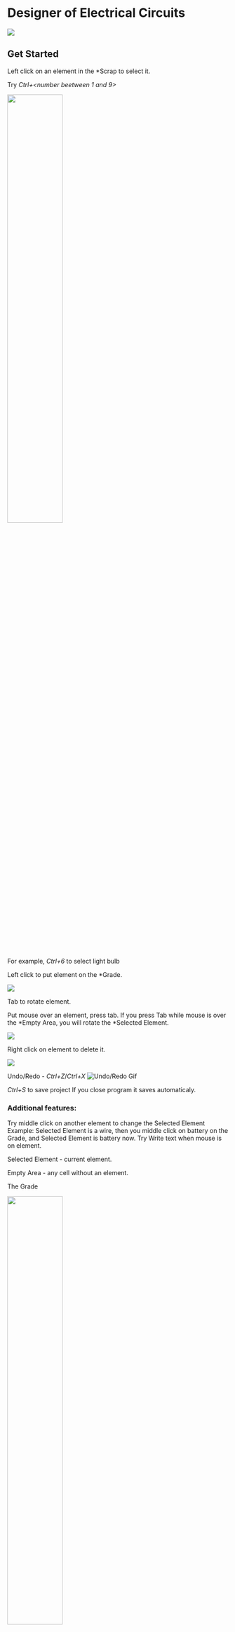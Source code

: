 # Designer of Electrical Circuits

<img src="https://i.imgur.com/MjoNm0q.png" />

## Get Started
Left click on an element in the *Scrap to select it.

Try *Ctrl+<number beetween 1 and 9>*

<img src="https://i.imgur.com/sEcpivv.png" width="50%"/>

For example, *Ctrl+6* to select light bulb


Left click to put element on the *Grade.

<img src="https://media.giphy.com/media/RNVGsAXUIU6devsjmz/giphy.gif" />

Tab to rotate element.

Put mouse over an element, press tab. If you press Tab while mouse is over the \*Empty Area, you will rotate the \*Selected Element.

<img src="https://i.imgur.com/RauOeOe.png" />

Right click on element to delete it.

<img src="https://i.imgur.com/mmdCWpv.png" />


Undo/Redo - *Ctrl+Z*/*Ctrl+X*
![Undo/Redo Gif](https://media.giphy.com/media/lPoPh4PaqOAYCCXie2/giphy.gif)

*Ctrl+S* to save project
If you close program it saves automaticaly.


### Additional features:

Try middle click on another element to change the Selected Element
Example: Selected Element is a wire, then you middle click on battery on the Grade, and Selected Element is battery now.
Try Write text when mouse is on element.


Selected Element - current element.

Empty Area - any cell without an element.

The Grade

<img src="https://i.imgur.com/WChqHAp.png" width="50%" />


The Scrap

<img src="https://i.imgur.com/yUoPonP.png" width="50%" />
